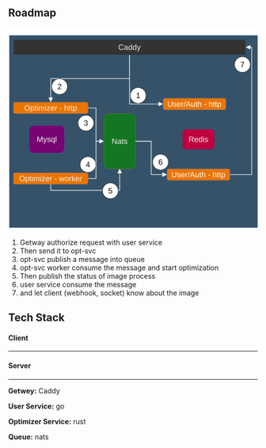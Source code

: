 ## Roadmap

![Design](./docs/design.svg)


1. Getway authorize request with user service
2. Then send it to opt-svc
3. opt-svc publish a message into queue
4. opt-svc worker consume the message and start optimization
5. Then publish the status of image process 
6. user service consume the message 
7. and let client (webhook, socket) know about the image



## Tech Stack

#### Client
---

#### Server
---

**Getwey:** Caddy

**User Service:** go

**Optimizer Service:** rust

**Queue:** nats

